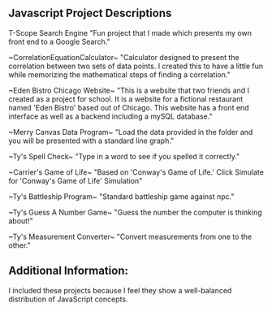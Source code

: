 ## Javascript Project Descriptions

<p>T-Scope Search Engine
 "Fun project that I made which presents my own front end to a Google Search."</p>

<p>~CorrelationEquationCalculator~
 "Calculator designed to present the correlation between two sets of data points. I created this to have
 a little fun while memorizing the mathematical steps of finding a correlation."</p>

<p>~Eden Bistro Chicago Website~
 "This is a website that two friends and I created as a project for school. It is a website for a 
  fictional restaurant named 'Eden Bistro' based out of Chicago. This website has a front end interface
  as well as a backend including a mySQL database."</p>

<p>~Merry Canvas Data Program~
"Load the data provided in the folder and you will be presented with a standard line graph."</p>

<p>~Ty's Spell Check~
"Type in a word to see if you spelled it correctly."</p>

<p>~Carrier's Game of Life~
"Based on 'Conway's Game of Life.' Click Simulate for 'Conway's Game of Life' Simulation"</p>

<p>~Ty's Battleship Program~
"Standard battleship game against npc."</p>

<p>~Ty's Guess A Number Game~
"Guess the number the computer is thinking about!"</p>

<p>~Ty's Measurement Converter~
"Convert measurements from one to the other."</p>

## Additional Information:

I included these projects because I feel they show a well-balanced distribution of JavaScript concepts.
